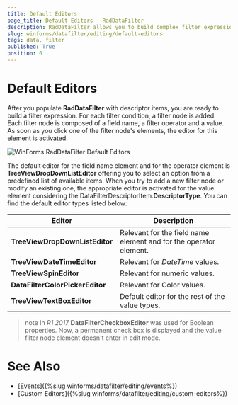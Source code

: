 ```yaml
---
title: Default Editors
page_title: Default Editors - RadDataFilter
description: RadDataFilter allows you to build complex filter expressions based on the data and collection type of the source fields.  
slug: winforms/datafilter/editing/default-editors
tags: data, filter
published: True
position: 0
---
```


# Default Editors

After you populate **RadDataFilter** with descriptor items, you are ready to build a filter expression. For each filter condition, a filter node is added. Each filter node is composed of a field name, a filter operator and a value. As soon as you click one of the filter node's elements, the editor for this element is activated.

![WinForms RadDataFilter Default Editors](images/datafilter-default-editors001.png)

The default editor for the field name element and for the operator element is **TreeViewDropDownListEditor** offering you to select an option from a predefined list of available items. When you try to add a new filter node or modify an existing one, the appropriate editor is activated for the value element considering the DataFilterDescriptorItem.**DescriptorType**. You can find the default editor types listed below:

|Editor|Description|
|----|----|
|**TreeViewDropDownListEditor**|Relevant for the field name element and for the operator element.|
|**TreeViewDateTimeEditor**|Relevant for *DateTime* values.|
|**TreeViewSpinEditor**|Relevant for numeric values.|
|**DataFilterColorPickerEditor**|Relevant for Color values.|
|**TreeViewTextBoxEditor**|Default editor for the rest of the value types.|

>note In *R1 2017* **DataFilterCheckboxEditor** was used for Boolean properties. Now, a permanent check box is displayed and the value filter node element doesn't enter in edit mode. 

# See Also

* [Events]({%slug winforms/datafilter/editing/events%})	
* [Custom Editors]({%slug winforms/datafilter/editing/custom-editors%})	
		
